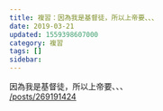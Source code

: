 ```yaml
---
title: 複習：因為我是基督徒，所以上帝要、、、
date: 2019-03-21
updated: 1559398607000
category: 複習
tags: []
sidebar: 
---
```


<p>因為我是基督徒，所以上帝要、、、<br/>
<a href="/posts/269191424" target="_blank">/posts/269191424</a></p>
<p> </p>
